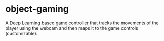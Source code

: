 # object-gaming

A Deep Learning based game controller that tracks the movements of the player using the
webcam and then maps it to the game controls (customizable).

